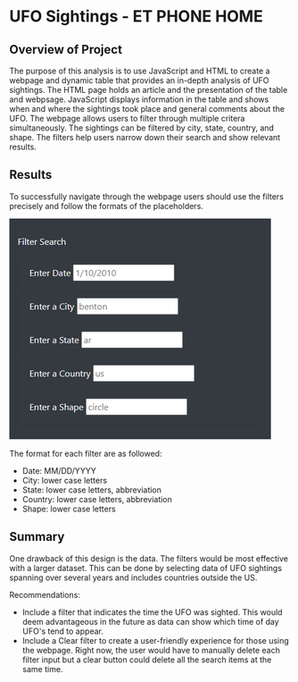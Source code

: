 # UFO Sightings - ET PHONE HOME

## Overview of Project
The purpose of this analysis is to use JavaScript and HTML to create a webpage and dynamic table that provides an in-depth analysis of UFO sightings. The HTML page holds an article and the presentation of the table and webpsage. JavaScript displays information in the table and shows when and where the sightings took place and general comments about the UFO. The webpage allows users to filter through multiple critera simultaneously. The sightings can be filtered by city, state, country, and shape. The filters help users narrow down their search and show relevant results. 

## Results
To successfully navigate through the webpage users should use the filters precisely and follow the formats of the placeholders. 

![](https://github.com/irenedepacina/UFOs/blob/main/static/images/filterSearch.png)

The format for each filter are as followed:
- Date: MM/DD/YYYY
- City: lower case letters
- State: lower case letters, abbreviation
- Country: lower case letters, abbreviation
- Shape: lower case letters

## Summary
One drawback of this design is the data. The filters would be most effective with a larger dataset. This can be done by selecting data of UFO sightings spanning over several years and includes countries outside the US. 

Recommendations:
- Include a filter that indicates the time the UFO was sighted. This would deem advantageous in the future as data can show which time of day UFO's tend to appear.
- Include a Clear filter to create a user-friendly experience for those using the webpage. Right now, the user would have to manually delete each filter input but a clear button could delete all the search items at the same time. 
